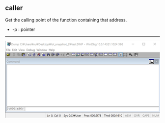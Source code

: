 caller
-------
Get the calling point of the function containing that address.
* -p : pointer
---
![](./img/caller.gif)
